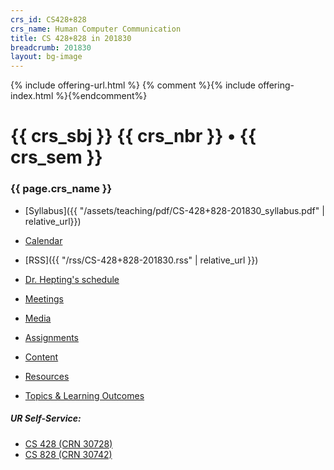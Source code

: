```yaml
---
crs_id: CS428+828
crs_name: Human Computer Communication
title: CS 428+828 in 201830
breadcrumb: 201830
layout: bg-image
---
```

{% include offering-url.html %}
{% comment %}{% include offering-index.html %}{%endcomment%}

# {{ crs_sbj }} {{ crs_nbr }} &bull; {{ crs_sem }}
### {{ page.crs_name }}

* [Syllabus]({{ "/assets/teaching/pdf/CS-428+828-201830_syllabus.pdf" | relative_url}})
* [Calendar](https://urcourses.uregina.ca/calendar/view.php?view=month&course=2084)
* [RSS]({{ "/rss/CS-428+828-201830.rss" | relative_url }})

* [Dr. Hepting's schedule](../../schedule/201830.html)

* [Meetings](meetings/)
* [Media](media/)

* [Assignments](../assignments)
* [Content](../content)
* [Resources](../resources/)
* [Topics & Learning Outcomes](../topics.html)

##### UR Self-Service:  

* [CS 428 (CRN 30728)](https://banner.uregina.ca/prod/sct/bwckschd.p_disp_detail_sched?term_in=201830&crn_in=30728)
* [CS 828 (CRN 30742)](https://banner.uregina.ca/prod/sct/bwckschd.p_disp_detail_sched?term_in=201830&crn_in=30742)
